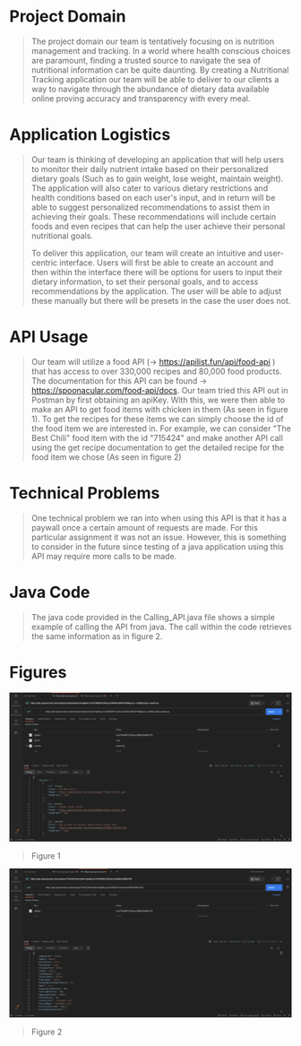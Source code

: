 # Project Domain

> The project domain our team is tentatively focusing on is nutrition
> management and tracking. In a world where health conscious choices are
> paramount, finding a trusted source to navigate the sea of nutritional
> information can be quite daunting. By creating a Nutritional Tracking
> application our team will be able to deliver to our clients a way to
> navigate through the abundance of dietary data available online
> proving accuracy and transparency with every meal.

# Application Logistics

> Our team is thinking of developing an application that will help users
> to monitor their daily nutrient intake based on their personalized
> dietary goals (Such as to gain weight, lose weight, maintain weight).
> The application will also cater to various dietary restrictions and
> health conditions based on each user's input, and in return will be
> able to suggest personalized recommendations to assist them in
> achieving their goals. These recommendations will include certain
> foods and even recipes that can help the user achieve their personal
> nutritional goals.
>
> To deliver this application, our team will create an intuitive and
> user-centric interface. Users will first be able to create an account
> and then within the interface there will be options for users to input
> their dietary information, to set their personal goals, and to access
> recommendations by the application. The user will be able to adjust
> these manually but there will be presets in the case the user does
> not.

# API Usage

> Our team will utilize a food API (→ https://apilist.fun/api/food-api )
> that has access to over 330,000 recipes and 80,000 food products. The
> documentation for this API can be found →
> https://spoonacular.com/food-api/docs. Our team tried this API out in
> Postman by first obtaining an apiKey. With this, we were then able to
> make an API to get food items with chicken in them (As seen in figure
> 1). To get the recipes for these items we can simply choose the id of
> the food item we are interested in. For example, we can consider "The
> Best Chili" food item with the id "715424" and make another API call
> using the get recipe documentation to get the detailed recipe for the
> food item we chose (As seen in figure 2)

# Technical Problems

> One technical problem we ran into when using this API is that it has a
> paywall once a certain amount of requests are made. For this
> particular assignment it was not an issue. However, this is something
> to consider in the future since testing of a java application using
> this API may require more calls to be made.

# Java Code

> The java code provided in the Calling_API.java file shows a simple
> example of calling the API from java. The call within the code
> retrieves the same information as in figure 2.

# Figures
![Figure 1](Figure1.png)
> Figure 1

![Figure 1](Figure2.png)
> Figure 2